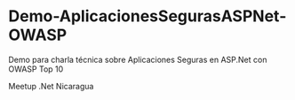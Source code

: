# Demo-AplicacionesSegurasASPNet-OWASP
Demo para charla técnica sobre Aplicaciones Seguras en ASP.Net con OWASP Top 10

Meetup .Net Nicaragua
